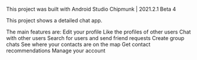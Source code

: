 This project was built with Android Studio Chipmunk | 2021.2.1 Beta 4

This project shows a detailed chat app. 

The main features are:
  Edit your profile
  Like the profiles of other users
  Chat with other users
  Search for users and send friend requests
  Create group chats
  See where your contacts are on the map
  Get contact recommendations
  Manage your account
